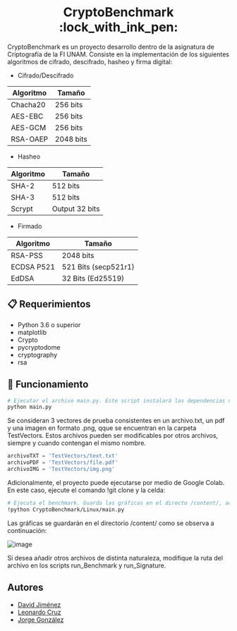 <h1 align="center"> CryptoBenchmark :lock_with_ink_pen:	 </h1>


CryptoBenchmark es un proyecto desarrollo dentro de la asignatura de Criptografía de la FI UNAM. Consiste en la implementación de los siguientes algoritmos de cifrado, descifrado, hasheo y firma digital:

* Cifrado/Descifrado 

| Algoritmo | Tamaño |
| ------ | ------ |
| Chacha20 |  256 bits |
| AES-EBC | 256 bits |
| AES-GCM | 256 bits |
| RSA-OAEP | 2048 bits |

* Hasheo 

| Algoritmo | Tamaño |
| ------ | ------ |
| SHA-2 | 512 bits |
| SHA-3 | 512 bits |
| Scrypt | Output 32 bits |

* Firmado

| Algoritmo | Tamaño |
| ------ | ------ |
| RSA-PSS | 2048 bits |
| ECDSA P521 | 521 Bits (secp521r1) |
| EdDSA | 32 Bits (Ed25519) |


## 📋 Requerimientos

- Python 3.6 o superior
- matplotlib
- Crypto
- pycryptodome
- cryptography
- rsa

## 🚀 Funcionamiento

```bash
# Ejecutar el archivo main.py. Este script instalará las dependencias necesarias y ejecutará automáticamente el benchmark.
python main.py

```
Se consideran 3 vectores de prueba consistentes en un archivo.txt, un pdf y una imagen en formato .png, qque se encuentran en la carpeta TestVectors. Estos archivos pueden ser modificables por otros archivos, siempre y cuando contengan el mismo nombre. 

```python
archivoTXT = 'TestVectors/text.txt'
archivoPDF = 'TestVectors/file.pdf'
archivoIMG = 'TestVectors/img.png'
```

Adicionalmente, el proyecto puede ejecutarse por medio de Google Colab. En este caso, ejecute el comando !git clone y la celda:

```bash
# Ejecuta el benchmark. Guarda las gráficas en el directo /content/, actualizar.
!python CryptoBenchmark/Linux/main.py

```

Las gráficas se guardarán en el directorio /content/ como se observa a continuación:

![image](https://user-images.githubusercontent.com/68305096/235380983-0fd44e40-897b-4b0e-8bd3-c174f24830e7.png)

Si desea añadir otros archivos de distinta naturaleza, modifique la ruta del archivo en los scripts run_Benchmark y run_Signature.

## Autores

- [David Jiménez](https://github.com/Derek533z)
- [Leonardo Cruz](https://github.com/chow-chow)
- [Jorge González](https://github.com/JTGlez)

